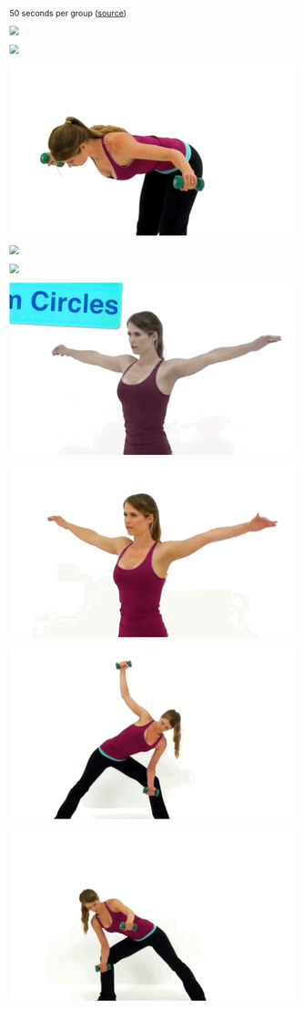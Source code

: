 50 seconds per group ([source](https://www.youtube.com/watch?v=oUychjqfO8I))

![](https://github.com/xiaohan2012/my-exercises/blob/master/shoulder/gifs/shoulder1.gif)

![](https://github.com/xiaohan2012/my-exercises/blob/master/shoulder/gifs/shoulder2.gif)

![](https://github.com/xiaohan2012/my-exercises/blob/master/shoulder/gifs/shoulder3.gif)

![](https://github.com/xiaohan2012/my-exercises/blob/master/shoulder/gifs/shoulder4.gif)

![](https://github.com/xiaohan2012/my-exercises/blob/master/shoulder/gifs/shoulder5.gif)

![](https://github.com/xiaohan2012/my-exercises/blob/master/shoulder/gifs/shoulder6.gif)

![](https://github.com/xiaohan2012/my-exercises/blob/master/shoulder/gifs/shoulder7.gif)

![](https://github.com/xiaohan2012/my-exercises/blob/master/shoulder/gifs/shoulder8.gif)

![](https://github.com/xiaohan2012/my-exercises/blob/master/shoulder/gifs/shoulder9.gif)